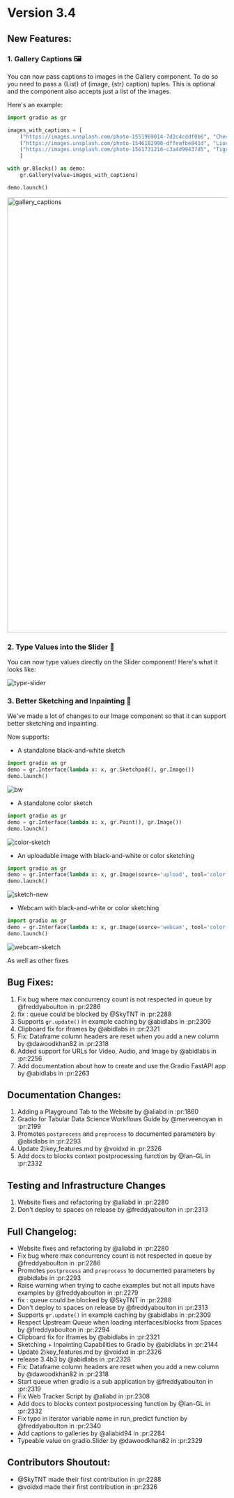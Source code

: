 # Version 3.4

## New Features:

### 1. Gallery Captions 🖼️ 

You can now pass captions to images in the Gallery component. To do so you need to pass a {List} of (image, {str} caption) tuples. This is optional and the component also accepts just a list of the images. 

Here's an example: 

```python
import gradio as gr

images_with_captions = [
    ("https://images.unsplash.com/photo-1551969014-7d2c4cddf0b6", "Cheetah by David Groves"),
    ("https://images.unsplash.com/photo-1546182990-dffeafbe841d", "Lion by Francesco"), 
    ("https://images.unsplash.com/photo-1561731216-c3a4d99437d5", "Tiger by Mike Marrah")
    ]

with gr.Blocks() as demo:
    gr.Gallery(value=images_with_captions)

demo.launch()
```

<img src="https://user-images.githubusercontent.com/9021060/192399521-7360b1a9-7ce0-443e-8e94-863a230a7dbe.gif" alt="gallery_captions" width="1000"/>

### 2. Type Values into the Slider 🔢 

You can now type values directly on the Slider component! Here's what it looks like: 

![type-slider](https://user-images.githubusercontent.com/9021060/192399877-76b662a1-fede-4417-a932-fc15f0da7360.gif)

### 3. Better Sketching and Inpainting 🎨 

We've made a lot of changes to our Image component so that it can support better sketching and inpainting. 

Now supports:
* A standalone black-and-white sketch
```python
import gradio as gr
demo = gr.Interface(lambda x: x, gr.Sketchpad(), gr.Image())
demo.launch()
```
![bw](https://user-images.githubusercontent.com/9021060/192410264-b08632b5-7b2a-4f86-afb0-5760e7b474cf.gif)


* A standalone color sketch
```python
import gradio as gr
demo = gr.Interface(lambda x: x, gr.Paint(), gr.Image())
demo.launch()
```
![color-sketch](https://user-images.githubusercontent.com/9021060/192410500-3c8c3e64-a5fd-4df2-a991-f0a5cef93728.gif)


* An uploadable image with black-and-white or color sketching

```python
import gradio as gr
demo = gr.Interface(lambda x: x, gr.Image(source='upload', tool='color-sketch'), gr.Image()) # for black and white, tool = 'sketch'
demo.launch()
```
![sketch-new](https://user-images.githubusercontent.com/9021060/192402422-e53cb7b6-024e-448c-87eb-d6a35a63c476.gif)


* Webcam with black-and-white or color sketching

```python
import gradio as gr
demo = gr.Interface(lambda x: x, gr.Image(source='webcam', tool='color-sketch'), gr.Image()) # for black and white, tool = 'sketch'
demo.launch()
```
![webcam-sketch](https://user-images.githubusercontent.com/9021060/192410820-0ffaf324-776e-4e1f-9de6-0fdbbf4940fa.gif)


As well as other fixes 


## Bug Fixes:
1. Fix bug where max concurrency count is not respected in queue by @freddyaboulton in :pr:2286
2. fix : queue could be blocked by @SkyTNT in :pr:2288
3. Supports `gr.update()` in example caching by @abidlabs in :pr:2309
4. Clipboard fix for iframes by @abidlabs in :pr:2321
5. Fix: Dataframe column headers are reset when you add a new column by @dawoodkhan82 in :pr:2318
6. Added support for URLs for Video, Audio, and Image by @abidlabs in :pr:2256
7. Add documentation about how to create and use the Gradio FastAPI app by @abidlabs in :pr:2263

## Documentation Changes:
1. Adding a Playground Tab to the Website by @aliabd in :pr:1860
3. Gradio for Tabular Data Science Workflows Guide by @merveenoyan in :pr:2199
4. Promotes `postprocess` and `preprocess` to documented parameters by @abidlabs in :pr:2293
5. Update 2)key_features.md by @voidxd in :pr:2326
6. Add docs to blocks context postprocessing function by @Ian-GL in :pr:2332

## Testing and Infrastructure Changes
1. Website fixes and refactoring by @aliabd in :pr:2280
2. Don't deploy to spaces on release by @freddyaboulton in :pr:2313

## Full Changelog:
* Website fixes and refactoring by @aliabd in :pr:2280
* Fix bug where max concurrency count is not respected in queue by @freddyaboulton in :pr:2286
* Promotes `postprocess` and `preprocess` to documented parameters by @abidlabs in :pr:2293
* Raise warning when trying to cache examples but not all inputs have examples by @freddyaboulton in :pr:2279
* fix : queue could be blocked by @SkyTNT in :pr:2288
* Don't deploy to spaces on release by @freddyaboulton in :pr:2313
* Supports `gr.update()` in example caching by @abidlabs in :pr:2309
* Respect Upstream Queue when loading interfaces/blocks from Spaces by @freddyaboulton in :pr:2294
* Clipboard fix for iframes by @abidlabs in :pr:2321
* Sketching + Inpainting Capabilities to Gradio by @abidlabs in :pr:2144
* Update 2)key_features.md by @voidxd in :pr:2326
* release 3.4b3 by @abidlabs in :pr:2328
* Fix: Dataframe column headers are reset when you add a new column by @dawoodkhan82 in :pr:2318
* Start queue when gradio is a sub application by @freddyaboulton in :pr:2319
* Fix Web Tracker Script by @aliabd in :pr:2308
* Add docs to blocks context postprocessing function by @Ian-GL in :pr:2332
* Fix typo in iterator variable name in run_predict function by @freddyaboulton in :pr:2340
* Add captions to galleries by @aliabid94 in :pr:2284
* Typeable value on gradio.Slider by @dawoodkhan82 in :pr:2329

## Contributors Shoutout:
* @SkyTNT made their first contribution in :pr:2288
* @voidxd made their first contribution in :pr:2326
